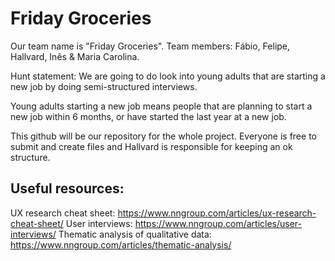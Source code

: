 # Friday Groceries

Our team name is "Friday Groceries".
Team members:
Fábio, Felipe, Hallvard, Inês & Maria Carolina.

Hunt statement: We are going to do look into young adults that are starting a new job by doing semi-structured interviews.

Young adults starting a new job means people that are planning to start a new job within 6 months, or have started the last year at a new job.

This github will be our repository for the whole project. Everyone is free to submit and create files and Hallvard is responsible for keeping an ok structure.


## Useful resources:
UX research cheat sheet: https://www.nngroup.com/articles/ux-research-cheat-sheet/
User interviews: https://www.nngroup.com/articles/user-interviews/
Thematic analysis of qualitative data: https://www.nngroup.com/articles/thematic-analysis/
